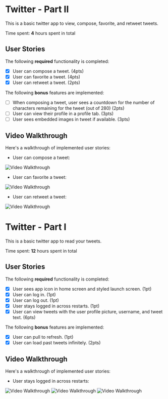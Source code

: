 # Twitter - Part II

This is a basic twitter app to view, compose, favorite, and retweet tweets.

Time spent: **4** hours spent in total

## User Stories

The following **required** functionality is completed:

- [x] User can compose a tweet. (4pts)
- [x] User can favorite a tweet. (4pts)
- [x] User can retweet a tweet. (2pts)

The following **bonus** features are implemented:

- [ ] When composing a tweet, user sees a countdown for the number of characters remaining for the tweet (out of 280) (2pts)
- [ ] User can view their profile in a profile tab. (3pts)
- [ ] User sees embedded images in tweet if available. (3pts)

## Video Walkthrough

Here's a walkthrough of implemented user stories:
* User can compose a tweet: 
<img src='http://g.recordit.co/V0QtvlYOyf.gif' title='Video Walkthrough' width='' alt='Video Walkthrough' />

* User can favorite a tweet:
<img src='http://i.imgur.com/link/to/your/gif/file.gif' title='Video Walkthrough' width='' alt='Video Walkthrough' />

* User can retweet a tweet:
<img src='http://i.imgur.com/link/to/your/gif/file.gif' title='Video Walkthrough' width='' alt='Video Walkthrough' />


# Twitter - Part I

This is a basic twitter app to read your tweets.

Time spent: **12** hours spent in total

## User Stories

The following **required** functionality is completed:

- [x] User sees app icon in home screen and styled launch screen. (1pt)
- [x] User can log in. (1pt)
- [x] User can log out. (1pt)
- [x] User stays logged in across restarts. (1pt)
- [x] User can view tweets with the user profile picture, username, and tweet text. (6pts)

The following **bonus** features are implemented:

- [x] User can pull to refresh. (1pt)
- [x] User can load past tweets infinitely. (2pts)

## Video Walkthrough

Here's a walkthrough of implemented user stories:
* User stays logged in across restarts: 
<img src='http://g.recordit.co/N4QSbnlRt4.gif' title='Video Walkthrough' width='' alt='Video Walkthrough' />
<img src='http://g.recordit.co/yysgncnPeB.gif' title='Video Walkthrough' width='' alt='Video Walkthrough' />
<img src='http://g.recordit.co/FhiLMQwNin.gif' title='Video Walkthrough' width='' alt='Video Walkthrough' />
